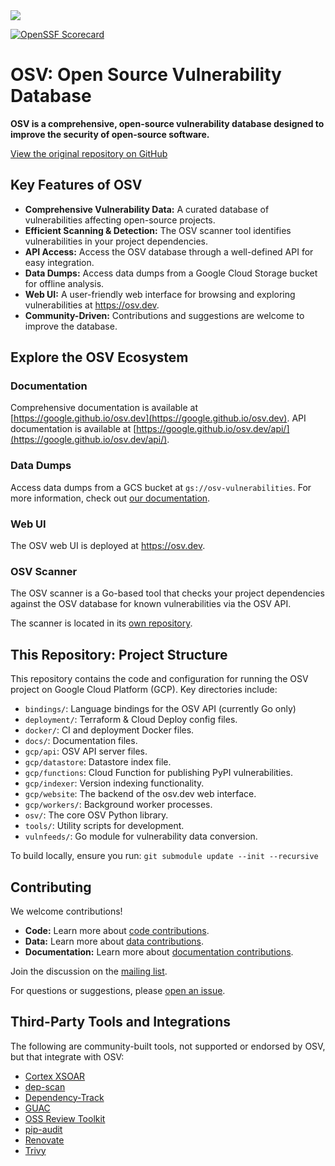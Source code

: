 <picture>
    <source srcset="docs/images/osv_logo_dark-full.svg"  media="(prefers-color-scheme: dark)">
    <!-- markdown-link-check-disable-next-line -->
    <img src="docs/images/osv_logo_light-full.svg">
</picture>

[![OpenSSF Scorecard](https://api.securityscorecards.dev/projects/github.com/google/osv.dev/badge)](https://scorecard.dev/viewer/?uri=github.com/google/osv.dev)

# OSV: Open Source Vulnerability Database

**OSV is a comprehensive, open-source vulnerability database designed to improve the security of open-source software.**

[View the original repository on GitHub](https://github.com/google/osv.dev)

## Key Features of OSV

*   **Comprehensive Vulnerability Data:** A curated database of vulnerabilities affecting open-source projects.
*   **Efficient Scanning & Detection:**  The OSV scanner tool identifies vulnerabilities in your project dependencies.
*   **API Access:** Access the OSV database through a well-defined API for easy integration.
*   **Data Dumps:** Access data dumps from a Google Cloud Storage bucket for offline analysis.
*   **Web UI:**  A user-friendly web interface for browsing and exploring vulnerabilities at <https://osv.dev>.
*   **Community-Driven:** Contributions and suggestions are welcome to improve the database.

##  Explore the OSV Ecosystem

### Documentation
Comprehensive documentation is available at [https://google.github.io/osv.dev](https://google.github.io/osv.dev). API documentation is available at [https://google.github.io/osv.dev/api/](https://google.github.io/osv.dev/api/).

### Data Dumps
Access data dumps from a GCS bucket at `gs://osv-vulnerabilities`. For more information, check out [our documentation](https://google.github.io/osv.dev/data/#data-dumps).

### Web UI
The OSV web UI is deployed at <https://osv.dev>.

### OSV Scanner
The OSV scanner is a Go-based tool that checks your project dependencies against the OSV database for known vulnerabilities via the OSV API.

The scanner is located in its [own repository](https://github.com/google/osv-scanner).

## This Repository: Project Structure

This repository contains the code and configuration for running the OSV project on Google Cloud Platform (GCP). Key directories include:

*   `bindings/`: Language bindings for the OSV API (currently Go only)
*   `deployment/`: Terraform & Cloud Deploy config files.
*   `docker/`: CI and deployment Docker files.
*   `docs/`: Documentation files.
*   `gcp/api`: OSV API server files.
*   `gcp/datastore`: Datastore index file.
*   `gcp/functions`: Cloud Function for publishing PyPI vulnerabilities.
*   `gcp/indexer`: Version indexing functionality.
*   `gcp/website`: The backend of the osv.dev web interface.
*   `gcp/workers/`: Background worker processes.
*   `osv/`: The core OSV Python library.
*   `tools/`: Utility scripts for development.
*   `vulnfeeds/`: Go module for vulnerability data conversion.

To build locally, ensure you run: `git submodule update --init --recursive`

## Contributing

We welcome contributions!

*   **Code:** Learn more about [code contributions](CONTRIBUTING.md#contributing-code).
*   **Data:** Learn more about [data contributions](CONTRIBUTING.md#contributing-data).
*   **Documentation:** Learn more about [documentation contributions](CONTRIBUTING.md#contributing-documentation).

Join the discussion on the [mailing list](https://groups.google.com/g/osv-discuss).

For questions or suggestions, please [open an issue](https://github.com/google/osv.dev/issues).

## Third-Party Tools and Integrations

The following are community-built tools, not supported or endorsed by OSV, but that integrate with OSV:

*   [Cortex XSOAR](https://github.com/demisto/content)
*   [dep-scan](https://github.com/AppThreat/dep-scan)
*   [Dependency-Track](https://github.com/DependencyTrack/dependency-track)
*   [GUAC](https://github.com/guacsec/guac)
*   [OSS Review Toolkit](https://github.com/oss-review-toolkit/ort)
*   [pip-audit](https://github.com/pypa/pip-audit)
*   [Renovate](https://github.com/renovatebot/renovate)
*   [Trivy](https://github.com/aquasecurity/trivy)